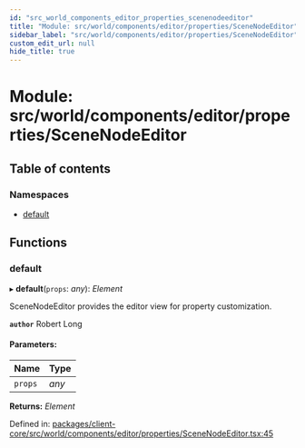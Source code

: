 ```yaml
---
id: "src_world_components_editor_properties_scenenodeeditor"
title: "Module: src/world/components/editor/properties/SceneNodeEditor"
sidebar_label: "src/world/components/editor/properties/SceneNodeEditor"
custom_edit_url: null
hide_title: true
---
```


# Module: src/world/components/editor/properties/SceneNodeEditor

## Table of contents

### Namespaces

- [default](src_world_components_editor_properties_scenenodeeditor.default.md)

## Functions

### default

▸ **default**(`props`: *any*): *Element*

SceneNodeEditor provides the editor view for property customization.

**`author`** Robert Long

#### Parameters:

Name | Type |
:------ | :------ |
`props` | *any* |

**Returns:** *Element*

Defined in: [packages/client-core/src/world/components/editor/properties/SceneNodeEditor.tsx:45](https://github.com/xr3ngine/xr3ngine/blob/716a06460/packages/client-core/src/world/components/editor/properties/SceneNodeEditor.tsx#L45)
